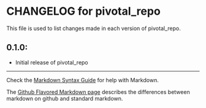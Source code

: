 # CHANGELOG for pivotal_repo

This file is used to list changes made in each version of pivotal_repo.

## 0.1.0:

* Initial release of pivotal_repo

- - -
Check the [Markdown Syntax Guide](http://daringfireball.net/projects/markdown/syntax) for help with Markdown.

The [Github Flavored Markdown page](http://github.github.com/github-flavored-markdown/) describes the differences between markdown on github and standard markdown.
